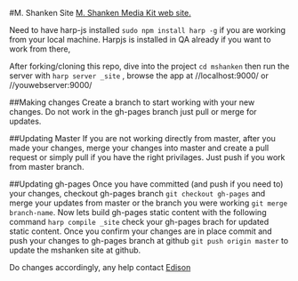#M. Shanken Site
[M. Shanken Media Kit web site.](www.mshanken.com)

Need to have harp-js installed ```sudo npm install harp -g``` if you are working from your local machine. Harpjs is installed in QA already if you want to work from there,

After forking/cloning this repo, dive into the project ```cd mshanken``` then run the server with ```harp server _site``` , browse the app at //localhost:9000/ or //youwebserver:9000/

##Making changes
Create a branch to start working with your new changes. Do not work in the gh-pages branch just pull or merge for updates.

##Updating Master
If you are not working directly from master, after you made your changes, merge your changes into master and create a pull request or simply pull if you have the right privilages. Just push if you work from master branch.

##Updating gh-pages
Once you have committed (and push if you need to) your changes, checkout gh-pages branch ```git checkout gh-pages``` and merge your updates from master or the branch you were working ```git merge branch-name```. Now lets build gh-pages static content with the following command ```harp compile _site``` check your gh-pages brach for updated static content. Once you confirm your changes are in place commit and push your changes to gh-pages branch at github ```git push origin master``` to update the mshanken site at github.


Do changes accordingly, any help contact [Edison](mailto:eleon@mshanken.com)
